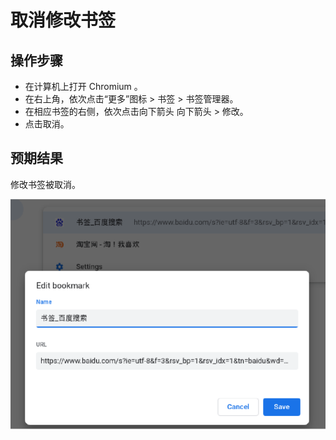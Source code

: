 # 取消修改书签

## 操作步骤

- 在计算机上打开 Chromium 。
- 在右上角，依次点击“更多”图标 > 书签 > 书签管理器。
- 在相应书签的右侧，依次点击向下箭头 向下箭头 > 修改。
- 点击取消。

## 预期结果

修改书签被取消。

![取消修改书签-1](./img/取消修改书签-1.png)
